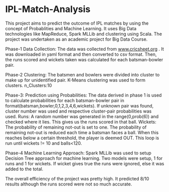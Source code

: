 # IPL-Match-Analysis

This project aims to predict the outcome of IPL matches by using the concept of Probablities and Machine Learning. It uses Big Data technologies like MapReduce, Spark MLLib and clustering using Scala. The project was undertaken as an academic project for Big Data Course.

Phase-1 Data Collection:
The data was collected from www.cricsheet.org . It was downloaded in yaml format and then converted to csv format. Then, the runs scored and wickets taken was calculated for each batsman-bowler pair.

Phase-2 Clustering:
The batsmen and bowlers were divided into cluster to make up for unidentified pair. K-Means clustering was used to form clusters. n_Clusters:10 

Phase-3: Prediction using Probabilities:
The data derived in phase 1 is used to calculate probabilities for each batsman-bowler pair in format(batsman,bowler,0,1,2,3,4,6,wickets). If unknown pair was found, cluster number was used and respective cluster-pair probabilities was used. 
Runs: A random number was generated in the range(0,prob(6)) and checked where it lies. This gives us the runs scored in that ball.
Wickets: The probability of remaining not-out is set to one. The probability of remaining not-out is reduced each time a batsman faces a ball. When this reaches below a certain threshold, the player is deemed OUT.
This loop is run until wickets != 10 and balls<120.

Phase-4 Machine Learning Approach:
Spark MLLib was used to setup Decision Tree approach for machine learning. Two models were setup, 1 for runs and 1 for wickets. If wicket gives true the runs were ignored, else it was added to the total.

The overall efficiency of the project was pretty high. It predicted 8/10 results although the runs scored were not so much accurate.

